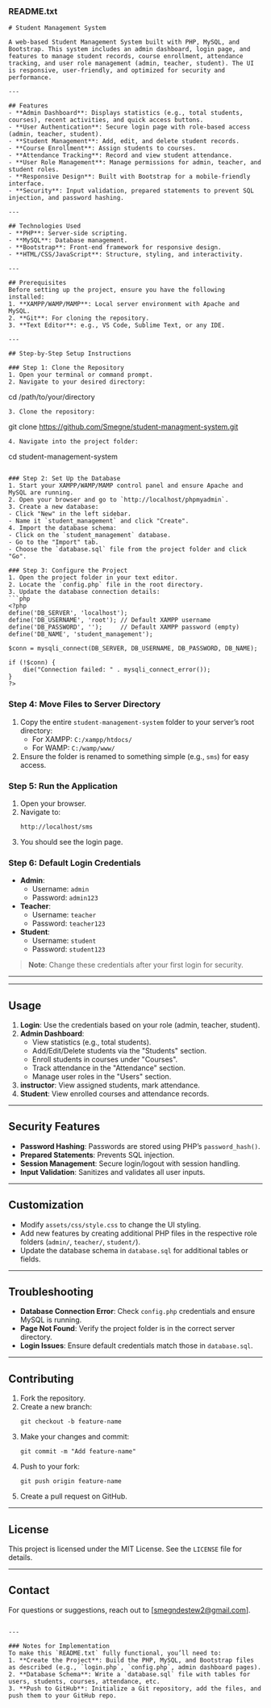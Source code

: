 

### README.txt

```
# Student Management System

A web-based Student Management System built with PHP, MySQL, and Bootstrap. This system includes an admin dashboard, login page, and features to manage student records, course enrollment, attendance tracking, and user role management (admin, teacher, student). The UI is responsive, user-friendly, and optimized for security and performance.

---

## Features
- **Admin Dashboard**: Displays statistics (e.g., total students, courses), recent activities, and quick access buttons.
- **User Authentication**: Secure login page with role-based access (admin, teacher, student).
- **Student Management**: Add, edit, and delete student records.
- **Course Enrollment**: Assign students to courses.
- **Attendance Tracking**: Record and view student attendance.
- **User Role Management**: Manage permissions for admin, teacher, and student roles.
- **Responsive Design**: Built with Bootstrap for a mobile-friendly interface.
- **Security**: Input validation, prepared statements to prevent SQL injection, and password hashing.

---

## Technologies Used
- **PHP**: Server-side scripting.
- **MySQL**: Database management.
- **Bootstrap**: Front-end framework for responsive design.
- **HTML/CSS/JavaScript**: Structure, styling, and interactivity.

---

## Prerequisites
Before setting up the project, ensure you have the following installed:
1. **XAMPP/WAMP/MAMP**: Local server environment with Apache and MySQL.
2. **Git**: For cloning the repository.
3. **Text Editor**: e.g., VS Code, Sublime Text, or any IDE.

---

## Step-by-Step Setup Instructions

### Step 1: Clone the Repository
1. Open your terminal or command prompt.
2. Navigate to your desired directory:
   ```
   cd /path/to/your/directory
   ```
3. Clone the repository:
   ```
   git clone https://github.com/Smegne/student-managment-system.git
   ```
4. Navigate into the project folder:
   ```
   cd student-management-system
   ```

### Step 2: Set Up the Database
1. Start your XAMPP/WAMP/MAMP control panel and ensure Apache and MySQL are running.
2. Open your browser and go to `http://localhost/phpmyadmin`.
3. Create a new database:
   - Click "New" in the left sidebar.
   - Name it `student_management` and click "Create".
4. Import the database schema:
   - Click on the `student_management` database.
   - Go to the "Import" tab.
   - Choose the `database.sql` file from the project folder and click "Go".

### Step 3: Configure the Project
1. Open the project folder in your text editor.
2. Locate the `config.php` file in the root directory.
3. Update the database connection details:
   ```php
   <?php
   define('DB_SERVER', 'localhost');
   define('DB_USERNAME', 'root'); // Default XAMPP username
   define('DB_PASSWORD', '');     // Default XAMPP password (empty)
   define('DB_NAME', 'student_management');

   $conn = mysqli_connect(DB_SERVER, DB_USERNAME, DB_PASSWORD, DB_NAME);

   if (!$conn) {
       die("Connection failed: " . mysqli_connect_error());
   }
   ?>
   ```

### Step 4: Move Files to Server Directory
1. Copy the entire `student-management-system` folder to your server’s root directory:
   - For XAMPP: `C:/xampp/htdocs/`
   - For WAMP: `C:/wamp/www/`
2. Ensure the folder is renamed to something simple (e.g., `sms`) for easy access.

### Step 5: Run the Application
1. Open your browser.
2. Navigate to:
   ```
   http://localhost/sms
   ```
3. You should see the login page.

### Step 6: Default Login Credentials
- **Admin**:
  - Username: `admin`
  - Password: `admin123`
- **Teacher**:
  - Username: `teacher`
  - Password: `teacher123`
- **Student**:
  - Username: `student`
  - Password: `student123`
> **Note**: Change these credentials after your first login for security.

---



---

## Usage
1. **Login**: Use the credentials based on your role (admin, teacher, student).
2. **Admin Dashboard**:
   - View statistics (e.g., total students).
   - Add/Edit/Delete students via the "Students" section.
   - Enroll students in courses under "Courses".
   - Track attendance in the "Attendance" section.
   - Manage user roles in the "Users" section.
3. **instructor**: View assigned students, mark attendance.
4. **Student**: View enrolled courses and attendance records.

---

## Security Features
- **Password Hashing**: Passwords are stored using PHP’s `password_hash()`.
- **Prepared Statements**: Prevents SQL injection.
- **Session Management**: Secure login/logout with session handling.
- **Input Validation**: Sanitizes and validates all user inputs.

---

## Customization
- Modify `assets/css/style.css` to change the UI styling.
- Add new features by creating additional PHP files in the respective role folders (`admin/`, `teacher/`, `student/`).
- Update the database schema in `database.sql` for additional tables or fields.

---

## Troubleshooting
- **Database Connection Error**: Check `config.php` credentials and ensure MySQL is running.
- **Page Not Found**: Verify the project folder is in the correct server directory.
- **Login Issues**: Ensure default credentials match those in `database.sql`.

---

## Contributing
1. Fork the repository.
2. Create a new branch:
   ```
   git checkout -b feature-name
   ```
3. Make your changes and commit:
   ```
   git commit -m "Add feature-name"
   ```
4. Push to your fork:
   ```
   git push origin feature-name
   ```
5. Create a pull request on GitHub.

---

## License
This project is licensed under the MIT License. See the `LICENSE` file for details.

---

## Contact
For questions or suggestions, reach out to [smegndestew2@gmail.com].
```

---

### Notes for Implementation
To make this `README.txt` fully functional, you’ll need to:
1. **Create the Project**: Build the PHP, MySQL, and Bootstrap files as described (e.g., `login.php`, `config.php`, admin dashboard pages).
2. **Database Schema**: Write a `database.sql` file with tables for users, students, courses, attendance, etc.
3. **Push to GitHub**: Initialize a Git repository, add the files, and push them to your GitHub repo.
